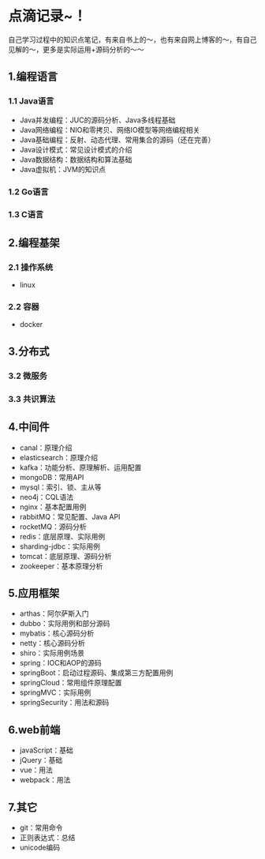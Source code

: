 # 点滴记录~！

自己学习过程中的知识点笔记，有来自书上的～，也有来自网上博客的～，有自己见解的～，更多是实际运用+源码分析的～～

## 1.编程语言

### 1.1 Java语言

- Java并发编程：JUC的源码分析、Java多线程基础
- Java网络编程：NIO和零拷贝、网络IO模型等网络编程相关
- Java基础编程：反射、动态代理、常用集合的源码（还在完善）
- Java设计模式：常见设计模式的介绍
- Java数据结构：数据结构和算法基础
- Java虚拟机：JVM的知识点

### 1.2 Go语言

### 1.3 C语言

## 2.编程基架

### 2.1 操作系统

- linux

### 2.2 容器

- docker

## 3.分布式

### 3.2 微服务

### 3.3 共识算法

## 4.中间件

- canal：原理介绍
- elasticsearch：原理介绍
- kafka：功能分析、原理解析、运用配置
- mongoDB：常用API
- mysql：索引、锁、主从等
- neo4j：CQL语法
- nginx：基本配置用例
- rabbitMQ：常见配置、Java API
- rocketMQ：源码分析
- redis：底层原理、实际用例
- sharding-jdbc：实际用例
- tomcat：底层原理、源码分析
- zookeeper：基本原理分析

## 5.应用框架

- arthas：阿尔萨斯入门
- dubbo：实际用例和部分源码
- mybatis：核心源码分析
- netty：核心源码分析
- shiro：实际用例场景
- spring：IOC和AOP的源码
- springBoot：启动过程源码、集成第三方配置用例
- springCloud：常用组件原理配置
- springMVC：实际用例
- springSecurity：用法和源码

## 6.web前端

- javaScript：基础
- jQuery：基础
- vue：用法
- webpack：用法

## 7.其它

- git：常用命令
- 正则表达式：总结
- unicode编码